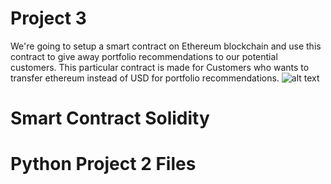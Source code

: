 # Project 3
We're going to setup a smart contract on Ethereum blockchain and use this contract to give away portfolio recommendations to our potential customers. This particular contract is made for Customers who wants to transfer ethereum instead of USD for portfolio recommendations.
![alt text](../Images/smart_contract.jpg)
# Smart Contract Solidity

# Python Project 2 Files
